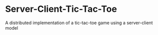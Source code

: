 # Server-Client-Tic-Tac-Toe
A distributed implementation of a tic-tac-toe game using a server-client model

